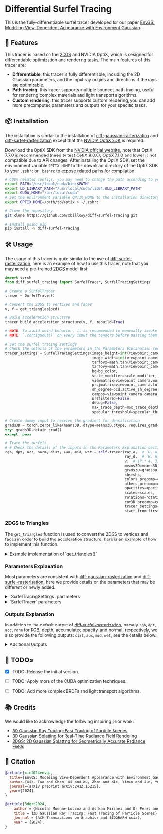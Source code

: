 # Differential Surfel Tracing

This is the fully-differentiable surfel tracer developed for our paper [EnvGS: Modeling View-Dependent Appearance with Environment Gaussian](https://zju3dv.github.io/envgs/).

## 🤩 Features

This tracer is based on the [2DGS](https://surfsplatting.github.io/) and NVIDIA OptiX, which is designed for differentiable optimization and rendering tasks. The main features of this tracer are:

- **Differentiable**: this tracer is fully differentiable, including the 2D Gaussian parameters, and the input ray origins and directions if the rays are optimizable.
- **Path tracing**: this tracer supports multiple bounces path tracing, useful for rendering complex materials and light transport algorithms.
- **Custom rendering**: this tracer supports custom rendering, you can add more precomputed parameters and outputs for your specific tasks.


## 📦 Installation

The installation is similar to the installation of [diff-gaussian-rasterization](https://github.com/graphdeco-inria/diff-gaussian-rasterization/tree/main) and [diff-surfel-rasterization](https://github.com/hbb1/diff-surfel-rasterization) except that the [NVIDIA OptiX SDK](https://developer.nvidia.com/designworks/optix/download) is required.

Download the OptiX SDK from the [NVIDIA official website](https://developer.nvidia.com/designworks/optix/download), note that OptiX 7.7.0 is recommended (need to test OptiX 8.0.0), OptiX 7.1.0 and lower is not compatible due to API changes. After installing the OptiX SDK, set the environment variable `OPTIX_HOME` to the download directory of the OptiX SDK to your `.zshrc` or `.bashrc` to expose related paths for compilation.

```bash
# CUDA related configs, you may need to change the path according to your installation
export PATH="/usr/local/cuda/bin:$PATH"
export LD_LIBRARY_PATH="/usr/local/cuda/lib64:$LD_LIBRARY_PATH"
export CUDA_HOME="/usr/local/cuda"
# Set the environment variable OPTIX_HOME to the installation directory of the OptiX SDK
export OPTIX_HOME=/path/to/optix > ~/.zshrc

# Clone the repository
git clone https://github.com/xbillowy/diff-surfel-tracing.git

# Install using pip
pip install -v diff-surfel-tracing
```


## 🛠️ Usage

The usage of this tracer is quite similar to the use of [diff-surfel-rasterization](https://github.com/hbb1/diff-surfel-rasterization), here is an example of how to use this tracer, note that you may need a pre-trained [2DGS](https://github.com/hbb1/2d-gaussian-splatting) model first:

```python
import torch
from diff_surfel_tracing import SurfelTracer, SurfelTracingSettings

# Create a SurfelTracer
tracer = SurfelTracer()

# Convert the 2DGS to vertices and faces
v, f = get_triangles(pcd)

# Build acceleration structure
tracer.build_acceleration_structure(v, f, rebuild=True)

# NOTE: To avoid weird behavior, it is recommended to mannually invoke the
# NOTE: `.contiguous()` on every input the tensors before passing them to the tracer.

# Set the surfel tracing settings
# Check the details of the parameters in the Parameters Explanation section
tracer_settings = SurfelTracingSettings(image_height=int(viewpoint_camera.image_height),
                                        image_width=int(viewpoint_camera.image_width),
                                        tanfovx=math.tan(viewpoint_camera.FoVx*0.5),
                                        tanfovy=math.tan(viewpoint_camera.FoVy*0.5),
                                        bg=bg_color,
                                        scale_modifier=scale_modifier,
                                        viewmatrix=viewpoint_camera.world_view_transform,
                                        projmatrix=viewpoint_camera.full_proj_transform,
                                        sh_degree=pcd.active_sh_degree,
                                        campos=viewpoint_camera.camera_center,
                                        prefiltered=False,
                                        debug=False,
                                        max_trace_depth=max_trace_depth,
                                        specular_threshold=specular_threshold)

# Create dummy input to receive the gradient for densification
grads3D = torch.zeros_like(means3D, dtype=means3D.dtype, requires_grad=True, device=means3D.device) + 0
try: grads3D.retain_grad()
except: pass

# Trace the surfels
# # Check the details of the inputs in the Parameters Explanation section
rgb, dpt, acc, norm, dist, aux, mid, wet = self.tracer(ray_o,  # (H, W, 3) or (B, P, 3)
                                                       ray_d,  # (H, W, 3) or (B, P, 3)
                                                       v,  # (P * 4, 3)
                                                       means3D=means3D,  # (P, 3)
                                                       grads3D=grads3D,  # (P, 3)
                                                       shs=shs,
                                                       colors_precomp=colors_precomp,
                                                       others_precomp=others_precomp,
                                                       opacities=opacities,  # (P, 1)
                                                       scales=scales,  # (P, 2)
                                                       rotations=rotations,  # (P, 4)
                                                       cov3D_precomp=cov3D_precomp,
                                                       tracer_settings=tracer_settings,
                                                       start_from_first=start_from_first)
```

### 2DGS to Triangles

The `get_triangles` function is used to convert the 2DGS to vertices and faces in order to build the acceleration structure, here is an example of how to implement this function.

<details>

<summary>Example implementation of `get_triangles()`</summary>

```python
def get_triangles(pcd: GaussianModel):
    # Build the uv tangent plane to world transformation matrix, splat2world
    T = pcd.get_covariance()  # (P, 4, 4)
    T = T.permute(0, 2, 1)  # (P, 4, 4)
    T[..., 2] = 0  # (P, 4, 4)

    # Deal with nasty shapes
    P, V = T.shape[0], 4  # 1 2DGS <-> 2 triangles <-> 4 vertices

    # 3-sigma range in local uv splat coordiantes
    sigma3 = torch.as_tensor([[-1., 1.], [-1., -1.], [1., 1.], [1., -1.]], device=T.device) * 3  # (V, 2)
    sigma3 = torch.cat([sigma3, torch.ones_like(sigma3)], dim=-1)  # (V, 4)
    # Expand
    sigma3 = sigma3[None].repeat(P, 1, 1)  # (P, V, 4)
    T = T[:, None].expand(-1, V, -1, -1)  # (P, V, 4, 4)

    # Convert the vertices to the world coordinate
    v = T.reshape(-1, 4, 4) @ sigma3.reshape(-1, 4, 1)  # (P * V, 4, 1)
    v = v[..., :3, 0]  # (P * V, 3)

    # Generate face indices
    indices = torch.arange(0, v.shape[0]).reshape(P, V).to(T.device)  # (P, V)
    f = torch.stack([indices[:, :3], indices[:, 1:]], dim=1).reshape(-1, 3).int()  # (P, 2, 3) -> (P * 2, 3)

    # NOTE: `.contiguous()` is necessary for the following OptiX CUDA operations!
    v, f = v.contiguous(), f.contiguous()

    return v, f
```

</details>

### Parameters Explanation

Most parameters are consistent with [diff-gaussian-rasterization](https://github.com/graphdeco-inria/diff-gaussian-rasterization) and [diff-surfel-rasterization](https://github.com/hbb1/diff-surfel-rasterization), here we provide details on the parameters that may be different or newly added.

<details>

<summary>`SurfelTracingSettings` parameters</summary>

- `viewmatrix`: no actual use in the ray tracing, only for consistency with the rasterizer.
- `projmatrix`: no actual use in the ray tracing, only for consistency with the rasterizer.
- `campos`: no actual use in the ray tracing, only for consistency with the rasterizer.
- **`max_trace_depth`**: number of path tracing bounces, default is 0, means only trace once.
- **`specular_threshold`**: the threshold for continuing the path tracing, default is 0.0. Ignore this if you are not using the path tracing or any BRDFs rendering.

</details>

<details>

<summary>`SurfelTracer` parameters</summary>

- **`ray_o`**: the origin of the rays, a 3-dimension Tensor of shape `(H, W, 3)` or `(B, P, 3)`.
- **`ray_d`**: the direction of the rays, a 3-dimension Tensor of shape `(H, W, 3)` or `(B, P, 3)`.
- **`v`**: the covering triangles of the 2D Gaussian splats, a 2-dimension Tensor of shape `(P, 3)`, which is used to support fully-differentiable backpropagation.
- `grads3D`: the gradient tensor for the densification, the same as [`means2D`](https://github.com/graphdeco-inria/gaussian-splatting/blob/54c035f7834b564019656c3e3fcc3646292f727d/gaussian_renderer/__init__.py#L55) in the original 3DGS rasterizer.
- `colors_precomp`: used for RGB only, since we use pixel ray direction rather than the Gaussian center minus camera center direction as the ray direction, which means the original precomputation of the color is not applicable.
- **`others_precomp`**: support custom rendering, you can add more. Remember to add the corresponding parameters and offsets in the [config.h](./optix_tracer/config.h).
- **`start_from_first`**: indicates whether the rays start from the camera or any other starting point (e.g., the bounce surface point), default is `True`.

</details>

### Outputs Explanation

In addition to the default output of [diff-surfel-rasterization](https://github.com/hbb1/2d-gaussian-splatting/blob/df1f6c684cc4e41a34937fd45a7847260e9c6cd7/gaussian_renderer/__init__.py#L97-L156), namely `rgb`, `dpt`, `acc`, `norm` for RGB, depth, accumulated opacity, and normal, respectively, we also provide the following outputs: `dist`, `aux`, `mid`, `wet`, see the details below.

<details>

<summary>Additional Outputs</summary>

- `aux`: corresponding to the rendered `others_precomp` map in the input, used for custom rendering.
- `mid`: the middle rendering results for each path tracing bounce, e.g., the accumulated color, opacity, and normal of the first trace will be stored if you set `max_trace_depth` to 1.
- `wet`: the accumulated contribution weight for each 2D Gaussian splat.
- `dist`: invalid distortion map, all zeros for now, maybe implement in the future.

</details>


## 🚧 TODOs

- [x] TODO: Release the initial version.
- [ ] TODO: Apply more of the CUDA optimization techniques.
- [ ] TODO: Add more complex BRDFs and light transport algorithms.


## 📚 Credits

We would like to acknowledge the following inspiring prior work:

- [3D Gaussian Ray Tracing: Fast Tracing of Particle Scenes](https://gaussiantracer.github.io/)
- [3D Gaussian Splatting for Real-Time Radiance Field Rendering](https://github.com/graphdeco-inria/gaussian-splatting)
- [2DGS: 2D Gaussian Splatting for Geometrically Accurate Radiance Fields](https://surfsplatting.github.io/)


## 📜 Citation

```bibtex
@article{xie2024envgs,
  title={EnvGS: Modeling View-Dependent Appearance with Environment Gaussian},
  author={Xie, Tao and Chen, Xi and Xu, Zhen and Xie, Yiman and Jin, Yudong and Shen, Yujun and Peng, Sida and Bao, Hujun and Zhou, Xiaowei},
  journal={arXiv preprint arXiv:2412.15215},
  year={2024}
}

@article{3dgrt2024,
    author = {Nicolas Moenne-Loccoz and Ashkan Mirzaei and Or Perel and Riccardo de Lutio and Janick Martinez Esturo and Gavriel State and Sanja Fidler and Nicholas Sharp and Zan Gojcic},
    title = {3D Gaussian Ray Tracing: Fast Tracing of Particle Scenes},
    journal = {ACM Transactions on Graphics and SIGGRAPH Asia},
    year = {2024},
}
```
